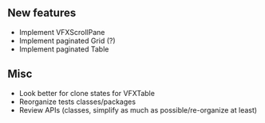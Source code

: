 ## New features

- Implement VFXScrollPane
- Implement paginated Grid (?)
- Implement paginated Table

## Misc

- Look better for clone states for VFXTable
- Reorganize tests classes/packages
- Review APIs (classes, simplify as much as possible/re-organize at least)
